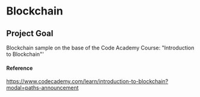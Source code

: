 # Blockchain

## Project Goal

Blockchain sample on the base of the Code Academy Course: "Introduction to Blockchain"'

#### Reference

https://www.codecademy.com/learn/introduction-to-blockchain?modal=paths-announcement
